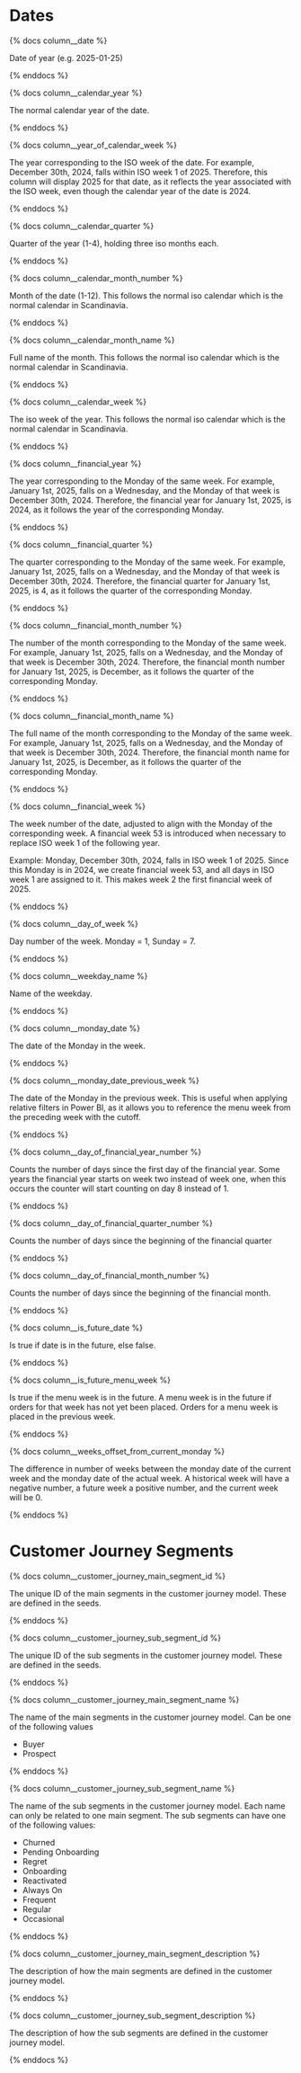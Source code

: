 # Dates
{% docs column__date %}

Date of year (e.g. 2025-01-25)

{% enddocs %}

{% docs column__calendar_year %}

The normal calendar year of the date.

{% enddocs %}

{% docs column__year_of_calendar_week %}

The year corresponding to the ISO week of the date.
For example, December 30th, 2024, falls within ISO week 1 of 2025. Therefore, this column will display 2025 for that date, as it reflects the year associated with the ISO week, even though the calendar year of the date is 2024.

{% enddocs %}

{% docs column__calendar_quarter %}

Quarter of the year (1-4), holding three iso months each.

{% enddocs %}

{% docs column__calendar_month_number %}

Month of the date (1-12). This follows the normal iso calendar which is the normal calendar in Scandinavia.

{% enddocs %}

{% docs column__calendar_month_name %}

Full name of the month. This follows the normal iso calendar which is the normal calendar in Scandinavia.

{% enddocs %}

{% docs column__calendar_week %}

The iso week of the year. This follows the normal iso calendar which is the normal calendar in Scandinavia.

{% enddocs %}

{% docs column__financial_year %}

The year corresponding to the Monday of the same week.
For example, January 1st, 2025, falls on a Wednesday, and the Monday of that week is December 30th, 2024. Therefore, the financial year for January 1st, 2025, is 2024, as it follows the year of the corresponding Monday.

{% enddocs %}

{% docs column__financial_quarter %}

The quarter corresponding to the Monday of the same week.
For example, January 1st, 2025, falls on a Wednesday, and the Monday of that week is December 30th, 2024. Therefore, the financial quarter for January 1st, 2025, is 4, as it follows the quarter of the corresponding Monday.

{% enddocs %}

{% docs column__financial_month_number %}

The number of the month corresponding to the Monday of the same week.
For example, January 1st, 2025, falls on a Wednesday, and the Monday of that week is December 30th, 2024. Therefore, the financial month number for January 1st, 2025, is December, as it follows the quarter of the corresponding Monday.

{% enddocs %}

{% docs column__financial_month_name %}

The full name of the month corresponding to the Monday of the same week.
For example, January 1st, 2025, falls on a Wednesday, and the Monday of that week is December 30th, 2024. Therefore, the financial month name for January 1st, 2025, is December, as it follows the quarter of the corresponding Monday.

{% enddocs %}

{% docs column__financial_week %}

The week number of the date, adjusted to align with the Monday of the corresponding week. A financial week 53 is introduced when necessary to replace ISO week 1 of the following year.

Example: Monday, December 30th, 2024, falls in ISO week 1 of 2025. Since this Monday is in 2024, we create financial week 53, and all days in ISO week 1 are assigned to it. This makes week 2 the first financial week of 2025.

{% enddocs %}

{% docs column__day_of_week %}

Day number of the week. Monday = 1, Sunday = 7.

{% enddocs %}

{% docs column__weekday_name %}

Name of the weekday.

{% enddocs %}

{% docs column__monday_date %}

The date of the Monday in the week.

{% enddocs %}

{% docs column__monday_date_previous_week %}

The date of the Monday in the previous week. This is useful when applying relative filters in Power BI, as it allows you to reference the menu week from the preceding week with the cutoff.

{% enddocs %}

{% docs column__day_of_financial_year_number  %}

Counts the number of days since the first day of the financial year. Some years the financial year starts on week two instead of week one, when this occurs the counter will start counting on day 8 instead of 1.

{% enddocs %}

{% docs column__day_of_financial_quarter_number  %}

Counts the number of days since the beginning of the financial quarter

{% enddocs %}

{% docs column__day_of_financial_month_number  %}

Counts the number of days since the beginning of the financial month.

{% enddocs %}

{% docs column__is_future_date  %}

Is true if date is in the future, else false.

{% enddocs %}

{% docs column__is_future_menu_week  %}

Is true if the menu week is in the future. A menu week is in the future if orders for that week has not yet been placed. Orders for a menu week is placed in the previous week.

{% enddocs %}

{% docs column__weeks_offset_from_current_monday %}

The difference in number of weeks between the monday date of the current week and the monday date of the actual week. A historical week will have a negative number, a future week a positive number, and the current week will be 0.

{% enddocs %}

# Customer Journey Segments
{% docs column__customer_journey_main_segment_id %}

The unique ID of the main segments in the customer journey model. These are defined in the seeds.

{% enddocs %}

{% docs column__customer_journey_sub_segment_id %}

The unique ID of the sub segments in the customer journey model. These are defined in the seeds.

{% enddocs %}

{% docs column__customer_journey_main_segment_name %}

The name of the main segments in the customer journey model. Can be one of the following values
- Buyer
- Prospect

{% enddocs %}

{% docs column__customer_journey_sub_segment_name %}

The name of the sub segments in the customer journey model. Each name can only be related to one main segment. The sub segments can have one of the following values:
- Churned
- Pending Onboarding
- Regret
- Onboarding
- Reactivated
- Always On
- Frequent
- Regular
- Occasional

{% enddocs %}

{% docs column__customer_journey_main_segment_description %}

The description of how the main segments are defined in the customer journey model.

{% enddocs %}

{% docs column__customer_journey_sub_segment_description %}

The description of how the sub segments are defined in the customer journey model.

{% enddocs %}
